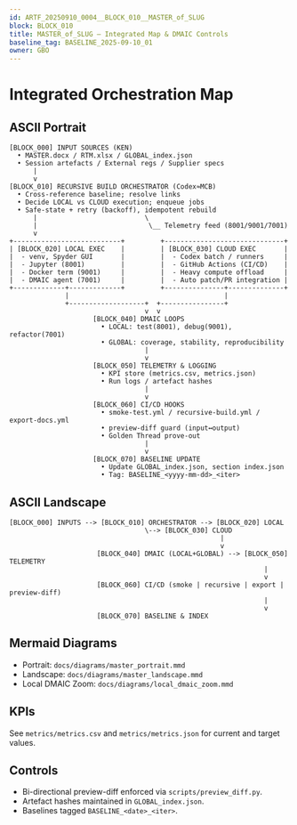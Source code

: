 ```yaml
---
id: ARTF_20250910_0004__BLOCK_010__MASTER_of_SLUG
block: BLOCK_010
title: MASTER_of_SLUG — Integrated Map & DMAIC Controls
baseline_tag: BASELINE_2025-09-10_01
owner: GBO
---
```


# Integrated Orchestration Map

## ASCII Portrait
```
[BLOCK_000] INPUT SOURCES (KEN)
  • MASTER.docx / RTM.xlsx / GLOBAL_index.json
  • Session artefacts / External regs / Supplier specs
      |
      v
[BLOCK_010] RECURSIVE BUILD ORCHESTRATOR (Codex≈MCB)
  • Cross-reference baseline; resolve links
  • Decide LOCAL vs CLOUD execution; enqueue jobs
  • Safe-state + retry (backoff), idempotent rebuild
      |                           \
      |                            \__ Telemetry feed (8001/9001/7001)
      v
+---------------------------+         +------------------------------+
| [BLOCK_020] LOCAL EXEC    |         | [BLOCK_030] CLOUD EXEC       |
|  - venv, Spyder GUI       |         |  - Codex batch / runners     |
|  - Jupyter (8001)         |         |  - GitHub Actions (CI/CD)    |
|  - Docker term (9001)     |         |  - Heavy compute offload     |
|  - DMAIC agent (7001)     |         |  - Auto patch/PR integration |
+-------------+-------------+         +---------------+--------------+
              |                                       |
              +-------------------+  +----------------+
                                  v  v
                     [BLOCK_040] DMAIC LOOPS
                       • LOCAL: test(8001), debug(9001), refactor(7001)
                       • GLOBAL: coverage, stability, reproducibility
                                  |
                                  v
                     [BLOCK_050] TELEMETRY & LOGGING
                       • KPI store (metrics.csv, metrics.json)
                       • Run logs / artefact hashes
                                  |
                                  v
                     [BLOCK_060] CI/CD HOOKS
                       • smoke-test.yml / recursive-build.yml / export-docs.yml
                       • preview-diff guard (input↔output)
                       • Golden Thread prove-out
                                  |
                                  v
                     [BLOCK_070] BASELINE UPDATE
                       • Update GLOBAL_index.json, section index.json
                       • Tag: BASELINE_<yyyy-mm-dd>_<iter>
```

## ASCII Landscape
```
[BLOCK_000] INPUTS --> [BLOCK_010] ORCHESTRATOR --> [BLOCK_020] LOCAL
                                  \--> [BLOCK_030] CLOUD
                                                     |
                                                     v
                      [BLOCK_040] DMAIC (LOCAL+GLOBAL) --> [BLOCK_050] TELEMETRY
                                                                |
                                                                v
                      [BLOCK_060] CI/CD (smoke | recursive | export | preview-diff)
                                                                |
                                                                v
                      [BLOCK_070] BASELINE & INDEX
```

## Mermaid Diagrams
- Portrait: `docs/diagrams/master_portrait.mmd`
- Landscape: `docs/diagrams/master_landscape.mmd`
- Local DMAIC Zoom: `docs/diagrams/local_dmaic_zoom.mmd`

## KPIs
See `metrics/metrics.csv` and `metrics/metrics.json` for current and target values.

## Controls
- Bi-directional preview-diff enforced via `scripts/preview_diff.py`.
- Artefact hashes maintained in `GLOBAL_index.json`.
- Baselines tagged `BASELINE_<date>_<iter>`.
